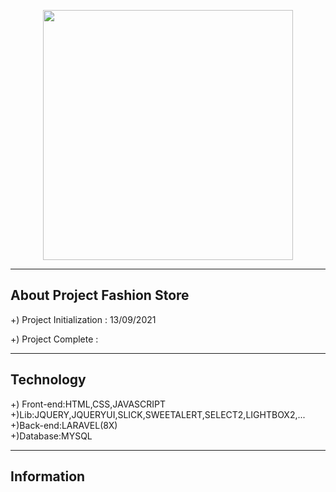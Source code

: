 <p align="center">
    <a href="https://laravel.com" target="_blank">
    <img src="https://raw.githubusercontent.com/laravel/art/master/logo-lockup/5%20SVG/2%20CMYK/1%20Full%20Color/laravel-logolockup-cmyk-red.svg" width="400">
    </a>
</p>
<hr>

## About Project Fashion Store
+) Project Initialization : 13/09/2021 <br>

+) Project Complete :
<hr>

## Technology 
+) Front-end:HTML,CSS,JAVASCRIPT <br>
+)Lib:JQUERY,JQUERYUI,SLICK,SWEETALERT,SELECT2,LIGHTBOX2,...<br>
+)Back-end:LARAVEL(8X) <br>
+)Database:MYSQL
<hr>

## Information

